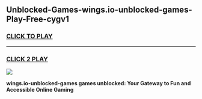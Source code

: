 
## Unblocked-Games-wings.io-unblocked-games-Play-Free-cygv1
<h3>
<a href="https://premium76.site?title=wings.io-unblocked-games&ref=22A">CLICK TO PLAY</a></h3>
<hr>

<h3>
<a href="https://premium76.site?title=wings.io-unblocked-games&ref=22A">CLICK 2 PLAY</a>
  
</h3>

<a href="https://premium76.site?title=wings.io-unblocked-games&ref=22A"><img src="https://clearcache.store/games.png"></a>


**wings.io-unblocked-games games unblocked: Your Gateway to Fun and Accessible Online Gaming**

